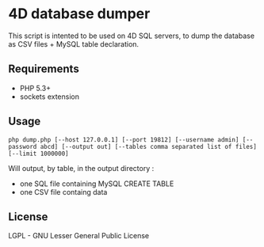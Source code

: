 4D database dumper
==================
This script is intented to be used on 4D SQL servers, to dump the database as CSV files + MySQL table declaration.

Requirements
------------
 * PHP 5.3+
 * sockets extension

Usage
-----
`php dump.php [--host 127.0.0.1] [--port 19812] [--username admin] [--password abcd] [--output out] [--tables comma separated list of files] [--limit 1000000]`

Will output, by table, in the output directory : 
 * one SQL file containing MySQL CREATE TABLE 
 * one CSV file containg data

License
-------
LGPL - GNU Lesser General Public License